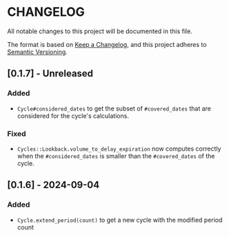 # CHANGELOG

All notable changes to this project will be documented in this file.

The format is based on [Keep a Changelog](https://keepachangelog.com/en/1.1.0/),
and this project adheres to [Semantic Versioning](https://semver.org/spec/v2.0.0.html).

## [0.1.7] - Unreleased

### Added

- `Cycle#considered_dates` to get the subset of `#covered_dates` that are
  considered for the cycle's calculations.

### Fixed

- `Cycles::Lookback.volume_to_delay_expiration` now computes correctly when the
  `#considered_dates` is smaller than the `#covered_dates` of the cycle.

## [0.1.6] - 2024-09-04

### Added

- `Cycle.extend_period(count)` to get a new cycle with the modified period count
